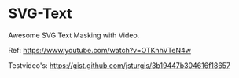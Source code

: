 # SVG-Text

Awesome SVG Text Masking with Video.

Ref: https://www.youtube.com/watch?v=OTKnhVTeN4w

Testvideo's: https://gist.github.com/jsturgis/3b19447b304616f18657
